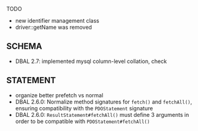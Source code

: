 TODO

* new identifier management class
* driver::getName was removed

SCHEMA
------
* DBAL 2.7: implemented mysql column-level collation, check

STATEMENT
---------
* organize better prefetch vs normal
* DBAL 2.6.0: Normalize method signatures for `fetch()` and `fetchAll()`, ensuring compatibility with the `PDOStatement` signature
* DBAL 2.6.0: `ResultStatement#fetchAll()` must define 3 arguments in order to be compatible with `PDOStatement#fetchAll()`
